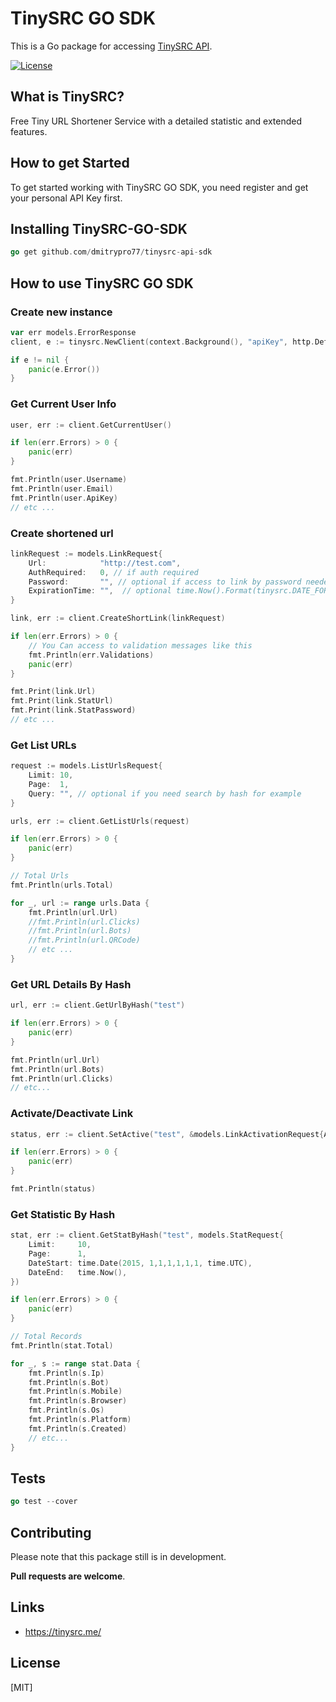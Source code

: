 # TinySRC GO SDK

This is a Go package for accessing [TinySRC API](http://api.tinysrc.me/).

[![License](https://img.shields.io/badge/License-MIT-blue.svg)](https://opensource.org/licenses/MIT)

## What is TinySRC?

Free Tiny URL Shortener Service with a detailed statistic and extended features.

## How to get Started

To get started working with TinySRC GO SDK, you need register and get your personal API Key first.  

## Installing TinySRC-GO-SDK
```go
go get github.com/dmitrypro77/tinysrc-api-sdk
```

## How to use TinySRC GO SDK

### Create new instance
```go
var err models.ErrorResponse
client, e := tinysrc.NewClient(context.Background(), "apiKey", http.DefaultClient)

if e != nil {
    panic(e.Error())
}
```

### Get Current User Info
```go
user, err := client.GetCurrentUser()

if len(err.Errors) > 0 {
    panic(err)
}

fmt.Println(user.Username)
fmt.Println(user.Email)
fmt.Println(user.ApiKey)
// etc ...
```

### Create shortened url
```go
linkRequest := models.LinkRequest{
    Url:            "http://test.com",
    AuthRequired:   0, // if auth required
    Password:       "", // optional if access to link by password needed
    ExpirationTime: "",  // optional time.Now().Format(tinysrc.DATE_FORMAT)
}

link, err := client.CreateShortLink(linkRequest)

if len(err.Errors) > 0 {
    // You Can access to validation messages like this
    fmt.Println(err.Validations)
    panic(err)
}

fmt.Print(link.Url)
fmt.Print(link.StatUrl)
fmt.Print(link.StatPassword)
// etc ...
```

### Get List URLs
```go
request := models.ListUrlsRequest{
    Limit: 10,
    Page:  1,
    Query: "", // optional if you need search by hash for example
}

urls, err := client.GetListUrls(request)

if len(err.Errors) > 0 {
    panic(err)
}

// Total Urls
fmt.Println(urls.Total)

for _, url := range urls.Data {
    fmt.Println(url.Url)
    //fmt.Println(url.Clicks)
    //fmt.Println(url.Bots)
    //fmt.Println(url.QRCode)
    // etc ...
}
```

### Get URL Details By Hash
```go
url, err := client.GetUrlByHash("test")

if len(err.Errors) > 0 {
    panic(err)
}

fmt.Println(url.Url)
fmt.Println(url.Bots)
fmt.Println(url.Clicks)
// etc...
```

### Activate/Deactivate Link
```go
status, err := client.SetActive("test", &models.LinkActivationRequest{Active: false})

if len(err.Errors) > 0 {
    panic(err)
}

fmt.Println(status)
```

### Get Statistic By Hash

```go
stat, err := client.GetStatByHash("test", models.StatRequest{
    Limit:     10,
    Page:      1,
    DateStart: time.Date(2015, 1,1,1,1,1,1, time.UTC),
    DateEnd:   time.Now(),
})

if len(err.Errors) > 0 {
    panic(err)
}

// Total Records
fmt.Println(stat.Total)

for _, s := range stat.Data {
    fmt.Println(s.Ip)
    fmt.Println(s.Bot)
    fmt.Println(s.Mobile)
    fmt.Println(s.Browser)
    fmt.Println(s.Os)
    fmt.Println(s.Platform)
    fmt.Println(s.Created)
    // etc...
}
```


## Tests
```go
go test --cover
```

## Contributing

Please note that this package still is in development.

**Pull requests are welcome**.

## Links

- https://tinysrc.me/

## License

[MIT]